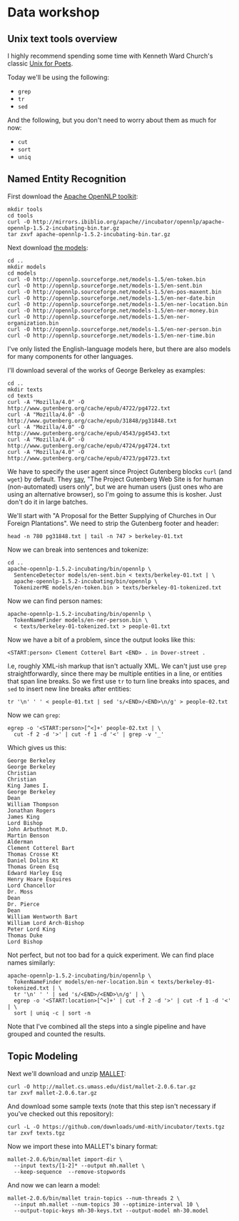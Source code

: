 Data workshop
=============

Unix text tools overview
------------------------

I highly recommend spending some time with Kenneth Ward Church's classic
[Unix for Poets](http://ufal.mff.cuni.cz/~hladka/tutorial/UnixforPoets.pdf).

Today we'll be using the following:

 * `grep`
 * `tr`
 * `sed`

And the following, but you don't need to worry about them as much for now:

 * `cut`
 * `sort`
 * `uniq`

Named Entity Recognition
------------------------

First download the [Apache OpenNLP toolkit](http://opennlp.apache.org/):

    mkdir tools
    cd tools
    curl -O http://mirrors.ibiblio.org/apache//incubator/opennlp/apache-opennlp-1.5.2-incubating-bin.tar.gz
    tar zxvf apache-opennlp-1.5.2-incubating-bin.tar.gz

Next download [the models](http://opennlp.sourceforge.net/models-1.5/):

    cd ..
    mkdir models
    cd models
    curl -O http://opennlp.sourceforge.net/models-1.5/en-token.bin
    curl -O http://opennlp.sourceforge.net/models-1.5/en-sent.bin
    curl -O http://opennlp.sourceforge.net/models-1.5/en-pos-maxent.bin
    curl -O http://opennlp.sourceforge.net/models-1.5/en-ner-date.bin
    curl -O http://opennlp.sourceforge.net/models-1.5/en-ner-location.bin
    curl -O http://opennlp.sourceforge.net/models-1.5/en-ner-money.bin
    curl -O http://opennlp.sourceforge.net/models-1.5/en-ner-organization.bin
    curl -O http://opennlp.sourceforge.net/models-1.5/en-ner-person.bin
    curl -O http://opennlp.sourceforge.net/models-1.5/en-ner-time.bin

I've only listed the English-language models here, but there are also models
for many components for other languages.

I'll download several of the works of George Berkeley as examples:

    cd ..
    mkdir texts
    cd texts
    curl -A "Mozilla/4.0" -O http://www.gutenberg.org/cache/epub/4722/pg4722.txt
    curl -A "Mozilla/4.0" -O http://www.gutenberg.org/cache/epub/31848/pg31848.txt
    curl -A "Mozilla/4.0" -O http://www.gutenberg.org/cache/epub/4543/pg4543.txt
    curl -A "Mozilla/4.0" -O http://www.gutenberg.org/cache/epub/4724/pg4724.txt
    curl -A "Mozilla/4.0" -O http://www.gutenberg.org/cache/epub/4723/pg4723.txt

We have to specify the user agent since Project Gutenberg blocks `curl` (and `wget`) by default.
They [say](http://www.gutenberg.org/error403.php),
"The Project Gutenberg Web Site is for human (non-automated) users only",
but we are human users (just ones who are using an alternative browser), so I'm going
to assume this is kosher. Just don't do it in large batches.

We'll start with "A Proposal for the Better Supplying of Churches in Our Foreign Plantations".
We need to strip the Gutenberg footer and header:

    head -n 780 pg31848.txt | tail -n 747 > berkeley-01.txt

Now we can break into sentences and tokenize:

    cd ..
    apache-opennlp-1.5.2-incubating/bin/opennlp \
      SentenceDetector models/en-sent.bin < texts/berkeley-01.txt | \
      apache-opennlp-1.5.2-incubating/bin/opennlp \
      TokenizerME models/en-token.bin > texts/berkeley-01-tokenized.txt

Now we can find person names:

    apache-opennlp-1.5.2-incubating/bin/opennlp \
      TokenNameFinder models/en-ner-person.bin \
      < texts/berkeley-01-tokenized.txt > people-01.txt

Now we have a bit of a problem, since the output looks like this:

    <START:person> Clement Cotterel Bart <END> . in Dover-street .

I.e, roughly XML-ish markup that isn't actually XML. We can't just use `grep` straightforwardly,
since there may be multiple entities in a line, or entities that span line breaks. So we first use
`tr` to turn line breaks into spaces, and `sed` to insert new line breaks after entities:

    tr '\n' ' ' < people-01.txt | sed 's/<END>/<END>\n/g' > people-02.txt

Now we can `grep`:

    egrep -o '<START:person>[^<]+' people-02.txt | \
      cut -f 2 -d '>' | cut -f 1 -d '<' | grep -v '_'

Which gives us this:

    George Berkeley 
    George Berkeley 
    Christian 
    Christian 
    King James I. 
    George Berkeley 
    Dean 
    William Thompson 
    Jonathan Rogers 
    James King 
    Lord Bishop 
    John Arbuthnot M.D. 
    Martin Benson 
    Alderman 
    Clement Cotterel Bart 
    Thomas Crosse Kt 
    Daniel Dolins Kt 
    Thomas Green Esq 
    Edward Harley Esq 
    Henry Hoare Esquires 
    Lord Chancellor 
    Dr. Moss 
    Dean 
    Dr. Pierce 
    Dean 
    William Wentworth Bart 
    William Lord Arch-Bishop 
    Peter Lord King 
    Thomas Duke 
    Lord Bishop 

Not perfect, but not too bad for a quick experiment. We can find place names similarly:

    apache-opennlp-1.5.2-incubating/bin/opennlp \
      TokenNameFinder models/en-ner-location.bin < texts/berkeley-01-tokenized.txt | \
      tr '\n' ' ' | sed 's/<END>/<END>\n/g' | \
      egrep -o '<START:location>[^<]+' | cut -f 2 -d '>' | cut -f 1 -d '<' | \
      sort | uniq -c | sort -n

Note that I've combined all the steps into a single pipeline and have grouped and counted
the results.

Topic Modeling
--------------

Next we'll download and unzip [MALLET](http://mallet.cs.umass.edu/):

    curl -O http://mallet.cs.umass.edu/dist/mallet-2.0.6.tar.gz
    tar zxvf mallet-2.0.6.tar.gz
    
And download some sample texts (note that this step isn't necessary if you've checked out this repository):

    curl -L -O https://github.com/downloads/umd-mith/incubator/texts.tgz
    tar zxvf texts.tgz

Now we import these into MALLET's binary format:

    mallet-2.0.6/bin/mallet import-dir \
      --input texts/[1-2]* --output mh.mallet \
      --keep-sequence  --remove-stopwords

And now we can learn a model:

    mallet-2.0.6/bin/mallet train-topics --num-threads 2 \
      --input mh.mallet --num-topics 30 --optimize-interval 10 \
      --output-topic-keys mh-30-keys.txt --output-model mh-30.model



